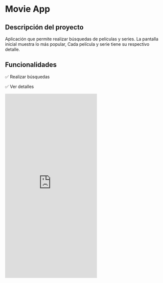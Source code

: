 <h1>Movie App</h1>
<h2>Descripción del proyecto</h2>
<p>Aplicación que permite realizar búsquedas de películas y series. La pantalla inicial muestra lo más popular, Cada película y serie tiene su respectivo detalle.</p>
<h2>Funcionalidades</h2>
<p>&#9989 Realizar búsquedas</p>
<p>&#9989 Ver detalles</p>
<iframe src="https://appetize.io/embed/z6l3wclchwednxvooi6geoojn4" width="300px" height="600px" frameborder="0" scrolling="no"></iframe>
